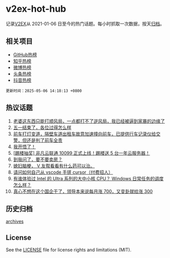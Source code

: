 # v2ex-hot-hub

 记录[V2EX](https://www.v2ex.com/)从 2021-01-06 日至今的热门话题。每小时抓取一次数据，按天[归档](archives)。
 
 ## 相关项目

- [GitHub热榜](https://github.com/lonnyzhang423/github-hot-hub)
- [知乎热榜](https://github.com/lonnyzhang423/zhihu-hot-hub)
- [微博热榜](https://github.com/lonnyzhang423/weibo-hot-hub)
- [头条热榜](https://github.com/lonnyzhang423/toutiao-hot-hub)
- [抖音热榜](https://github.com/lonnyzhang423/douyin-hot-hub)


 `更新时间：2025-05-06 14:18:13 +0800`

## 热议话题

1. [老婆这东西只能打顺风局，一点都打不了逆风局，我已经被逼到家暴的边缘了](https://www.v2ex.com/t/1129786)
1. [五一结束了，各位过得怎么样](https://www.v2ex.com/t/1129778)
1. [前车打灯变道，隔壁车道出租车故意加速撞向前车，已提供行车记录仪给交警，但还是判了前车全责](https://www.v2ex.com/t/1129783)
1. [我开悟了！](https://www.v2ex.com/t/1129782)
1. [[踢楼抽奖] 非凡云联通 10099 正式上线！踢楼送 5 台一年云服务器！](https://www.v2ex.com/t/1129822)
1. [到我问了，要不要卖房？](https://www.v2ex.com/t/1129733)
1. [媳妇脑梗， V 友帮看看有什么药可以治。](https://www.v2ex.com/t/1129735)
1. [请问如何自己从 vscode 手搓 cursor（付费招人）](https://www.v2ex.com/t/1129716)
1. [有谁体验过 Intel 的 Ultra 系列的大中小核 CPU？ Windows 日常任务的调度怎么样？](https://www.v2ex.com/t/1129729)
1. [真心不想在这个国企干了，领导本来说每月涨 700，又变卦就给涨 300](https://www.v2ex.com/t/1129852)

## 历史归档

[archives](archives)

## License

See the [LICENSE](LICENSE) file for license rights and limitations (MIT).
